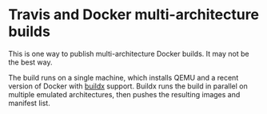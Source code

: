 # Travis and Docker multi-architecture builds

This is one way to publish multi-architecture Docker builds. It may not be the best way.

The build runs on a single machine, which installs QEMU and a recent version of Docker with
[buildx](https://docs.docker.com/buildx/working-with-buildx/) support. Buildx runs the build in parallel on multiple
emulated architectures, then pushes the resulting images and manifest list.
